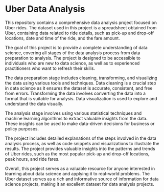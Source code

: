 # Uber Data Analysis

This repository contains a comprehensive data analysis project focused on Uber rides. The dataset used in this project is a spreadsheet obtained from Uber, containing data related to ride details, such as pick-up and drop-off locations, date and time of the ride, and the fare amount.

The goal of this project is to provide a complete understanding of data science, covering all stages of the data analysis process from data preparation to analysis. The project is designed to be accessible to individuals who are new to data science, as well as to experienced practitioners who want to refresh their skills.

The data preparation stage includes cleaning, transforming, and visualizing the data using various tools and techniques. Data cleaning is a crucial step in data science as it ensures the dataset is accurate, consistent, and free from errors. Transforming the data involves converting the data into a format that is suitable for analysis. Data visualization is used to explore and understand the data visually.

The analysis stage involves using various statistical techniques and machine learning algorithms to extract valuable insights from the data. These insights can be used to make data-driven decisions for business or policy purposes.

The project includes detailed explanations of the steps involved in the data analysis process, as well as code snippets and visualizations to illustrate the results. The project provides valuable insights into the patterns and trends of Uber rides, such as the most popular pick-up and drop-off locations, peak hours, and ride fares.

Overall, this project serves as a valuable resource for anyone interested in learning about data science and applying it to real-world problems. The Uber dataset serves as a rich and informative source of information for data science projects, making it an excellent dataset for data analysis projects.
